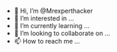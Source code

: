 - 👋 Hi, I’m @Mrexperthacker
- 👀 I’m interested in ...
- 🌱 I’m currently learning ...
- 💞️ I’m looking to collaborate on ...
- 📫 How to reach me ...

<!---
Mrexperthacker/Mrexperthacker is a ✨ special ✨ repository because its `README.md` (this file) appears on your GitHub profile.
You can click the Preview link to take a look at your changes.
--->
